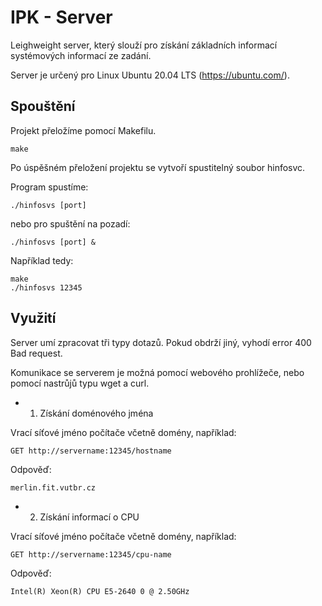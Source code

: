# IPK - Server

Leighweight server, který slouží pro získání základních informací systémových informací ze zadání.

Server je určený pro Linux Ubuntu 20.04 LTS  (https://ubuntu.com/).

## Spouštění

Projekt přeložíme pomocí Makefilu.

```
make
```

Po úspěšném přeložení projektu se vytvoří spustitelný soubor hinfosvc.

Program spustíme:

```
./hinfosvs [port]
```

nebo pro spuštění na pozadí:

```
./hinfosvs [port] &
```

Například tedy:

```
make
./hinfosvs 12345
```


## Využití

Server umí zpracovat tři typy dotazů. Pokud obdrží jiný, vyhodí error 400 Bad request.

Komunikace se serverem je možná pomocí webového prohlížeče, nebo pomocí nastrůjů typu wget a curl.

* 1. Získání doménového jména

Vrací síťové jméno počítače včetně domény, například:

```
GET http://servername:12345/hostname
```
Odpověď:
```
merlin.fit.vutbr.cz
```

* 2. Získání informací o CPU 

Vrací síťové jméno počítače včetně domény, například:

```
GET http://servername:12345/cpu-name
```
Odpověď:
```
Intel(R) Xeon(R) CPU E5-2640 0 @ 2.50GHz
```